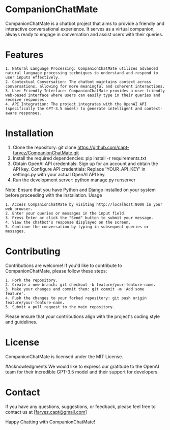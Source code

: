 # CompanionChatMate
CompanionChatMate is a chatbot project that aims to provide a friendly and interactive conversational experience. It serves as a virtual companion, always ready to engage in conversation and assist users with their queries.

# Features

    1. Natural Language Processing: CompanionChatMate utilizes advanced natural language processing techniques to understand and respond to user inputs effectively.
    2. Contextual Conversation: The chatbot maintains context across conversations, allowing for more meaningful and coherent interactions.
    3. User-Friendly Interface: CompanionChatMate provides a user-friendly web-based interface where users can easily type in their queries and receive responses.
    4. API Integration: The project integrates with the OpenAI API (specifically the GPT-3.5 model) to generate intelligent and context-aware responses.

# Installation

   1.  Clone the repository: git clone https://github.com/capt-farvez/CompanionChatMate.git
   2.  Install the required dependencies: pip install -r requirements.txt
   3.  Obtain OpenAI API credentials: Sign up for an account and obtain the API key.
    Configure API credentials: Replace 'YOUR_API_KEY' in settings.py with your actual OpenAI API key.
   4.  Run the development server: python manage.py runserver

Note: Ensure that you have Python and Django installed on your system before proceeding with the installation.
Usage

    1. Access CompanionChatMate by visiting http://localhost:8000 in your web browser.
    2. Enter your queries or messages in the input field.
    3. Press Enter or click the "Send" button to submit your message.
    4. View the chatbot's response displayed on the screen.
    5. Continue the conversation by typing in subsequent queries or messages.

# Contributing

Contributions are welcome! If you'd like to contribute to CompanionChatMate, please follow these steps:

    1. Fork the repository.
    2. Create a new branch: git checkout -b feature/your-feature-name.
    3  Make your changes and commit them: git commit -m 'Add some feature'.
    4. Push the changes to your forked repository: git push origin feature/your-feature-name.
    5. Submit a pull request to the main repository.

Please ensure that your contributions align with the project's coding style and guidelines.

# License
CompanionChatMate is licensed under the MIT License.

#Acknowledgments
We would like to express our gratitude to the OpenAI team for their incredible GPT-3.5 model and their support for developers.

# Contact
If you have any questions, suggestions, or feedback, please feel free to contact us at [farvez.capt@gmail.com]

Happy Chatting with CompanionChatMate!
